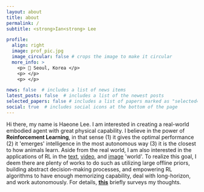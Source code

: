 ```yaml
---
layout: about
title: about
permalink: /
subtitle: <strong>Ian<strong> Lee

profile:
  align: right
  image: prof_pic.jpg
  image_circular: false # crops the image to make it circular
  more_info: >
    <p> 📍 Seoul, Korea </p>
    <p> </p>
    <p> </p>

news: false  # includes a list of news items
latest_posts: false  # includes a list of the newest posts
selected_papers: false # includes a list of papers marked as "selected={true}"
social: true  # includes social icons at the bottom of the page
---
```


Hi there, my name is Haeone Lee. I am interested in creating a real-world embodied agent with great physical capability. I believe in the power of **Reinforcement Learning**, in that sense (1) it gives the optimal performance (2) it 'emerges' intelligence in the most autonomous way (3) it is the closest to how animals learn. Aside from the real world, I am also interested in the applications of RL in the [text](https://arxiv.org/abs/2311.05584), [video](https://arxiv.org/abs/2304.04782), and [image](https://arxiv.org/abs/2210.10913) 'world'. To realize this goal, I deem there are plenty of works to do such as utilizing large offline priors, building abstract decision-making processes, and empowering RL algorithms to have enough memorizing capability, deal with long-horizon, and work autonomously. For details, [**this**](https://drive.google.com/file/d/1UOC47IlDT7hhEW7Gd2N32Dag6NgVZ9gd/view?usp=sharing) briefly surveys my thoughts.